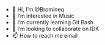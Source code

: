 - 👋 Hi, I’m @Bromineq
- 👀 I’m interested in Music
- 🌱 I’m currently learning Git Bash
- 💞️ I’m looking to collaborate on IDK
- 📫 How to reach me email

<!---
Bromineq/Bromineq is a ✨ special ✨ repository because its `README.md` (this file) appears on your GitHub profile.
You can click the Preview link to take a look at your changes.
--->
